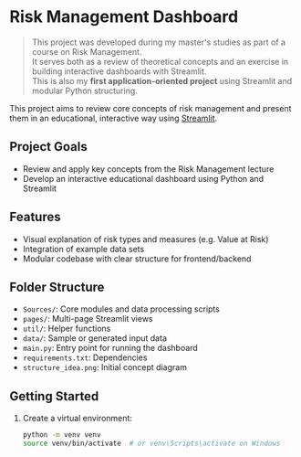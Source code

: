 # Risk Management Dashboard

> This project was developed during my master's studies as part of a course on Risk Management.  
> It serves both as a review of theoretical concepts and an exercise in building interactive dashboards with Streamlit.  
> This is also my **first application-oriented project** using Streamlit and modular Python structuring.

This project aims to review core concepts of risk management and present them in an educational, interactive way using [Streamlit](https://streamlit.io/).

## Project Goals

- Review and apply key concepts from the Risk Management lecture
- Develop an interactive educational dashboard using Python and Streamlit

## Features

- Visual explanation of risk types and measures (e.g. Value at Risk)
- Integration of example data sets
- Modular codebase with clear structure for frontend/backend

## Folder Structure

- `Sources/`: Core modules and data processing scripts  
- `pages/`: Multi-page Streamlit views  
- `util/`: Helper functions  
- `data/`: Sample or generated input data  
- `main.py`: Entry point for running the dashboard  
- `requirements.txt`: Dependencies  
- `structure_idea.png`: Initial concept diagram

## Getting Started

1. Create a virtual environment:
   ```bash
   python -m venv venv
   source venv/bin/activate  # or venv\Scripts\activate on Windows
